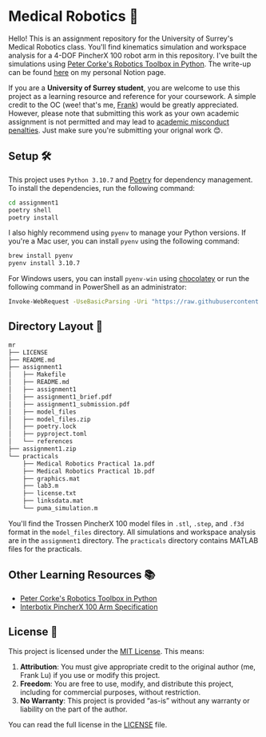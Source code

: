 # Medical Robotics 🤖
Hello! This is an assignment repository for the University of Surrey's Medical Robotics class. You'll find kinematics simulation and workspace analysis for a 4-DOF PincherX 100 robot arm in this repository. I've built the simulations using [Peter Corke's Robotics Toolbox in Python](https://github.com/petercorke/robotics-toolbox-python). The write-up can be found [here](https://www.notion.so/frankcholula/Medical-Robotics-Coursework-1403b40fbcd580b9b51ddbc292d31d40?pvs=4) on my personal Notion page.

If you are a **University of Surrey student**, you are welcome to use this project as a learning resource and reference for your coursework. A simple credit to the OC (wee! that's me, [Frank](https://frankcholula.notion.site/)) would be greatly appreciated. However, please note that submitting this work as your own academic assignment is not permitted and may lead to [academic misconduct penalties](https://www.surrey.ac.uk/office-student-complaints-appeals-and-regulation/academic-misconduct-and-appeals). Just make sure you're submitting your orignal work 😊.

## Setup 🛠
T️his project uses `Python 3.10.7` and [Poetry](https://python-poetry.org/) for dependency management. To install the dependencies, run the following command:
```bash
cd assignment1
poetry shell
poetry install
```

I also highly recommend using `pyenv` to manage your Python versions. If you're a Mac user, you can install `pyenv` using the following command:
```bash
brew install pyenv
pyenv install 3.10.7
```

For Windows users, you can install `pyenv-win` using [chocolatey](https://chocolatey.org/) or run the following command in PowerShell as an administrator:
```bash
Invoke-WebRequest -UseBasicParsing -Uri "https://raw.githubusercontent.com/pyenv-win/pyenv-win/master/pyenv-win/install-pyenv-win.ps1" -OutFile "./install-pyenv-win.ps1"; &"./install-pyenv-win.ps1"
```

## Directory Layout 📖
```bash
mr
├── LICENSE
├── README.md
├── assignment1
│   ├── Makefile
│   ├── README.md
│   ├── assignment1
│   ├── assignment1_brief.pdf
│   ├── assignment1_submission.pdf
│   ├── model_files
│   ├── model_files.zip
│   ├── poetry.lock
│   ├── pyproject.toml
│   └── references
├── assignment1.zip
└── practicals
    ├── Medical Robotics Practical 1a.pdf
    ├── Medical Robotics Practical 1b.pdf
    ├── graphics.mat
    ├── lab3.m
    ├── license.txt
    ├── linksdata.mat
    └── puma_simulation.m
```
You'll find the Trossen PincherX 100 model files in `.stl`, `.step`, and `.f3d` format in the `model_files` directory. All simulations and workspace analysis are in the `assignment1` directory. The `practicals` directory contains MATLAB files for the practicals.

## Other Learning Resources 📚
- [Peter Corke's Robotics Toolbox in Python](https://github.com/petercorke/robotics-toolbox-python)
- [Interbotix PincherX 100 Arm Specification](https://docs.trossenrobotics.com/interbotix_xsarms_docs/specifications/px100.html)

## License 📃
This project is licensed under the [MIT License](https://opensource.org/licenses/MIT). 
This means:
1.  **Attribution**: You must give appropriate credit to the original author (me, Frank Lu) if you use or modify this project.
2.  **Freedom**: You are free to use, modify, and distribute this project, including for commercial purposes, without restriction.
3.	**No Warranty**: This project is provided “as-is” without any warranty or liability on the part of the author.

You can read the full license in the [LICENSE](LICENSE) file.